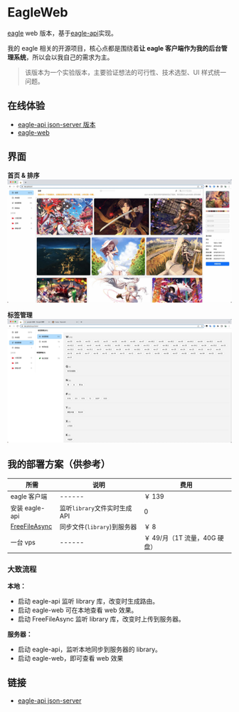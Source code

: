 # EagleWeb

[eagle](https://cn.eagle.cool/) web 版本，基于[eagle-api](https://github.com/meetqy/eagle-api)实现。

我的 eagle 相关的开源项目，核心点都是围绕着**让 eagle 客户端作为我的后台管理系统**，所以会以我自己的需求为主。

> 该版本为一个实验版本，主要验证想法的可行性、技术选型、UI 样式统一问题。

## 在线体验

- [eagle-api json-server 版本](https://json-server.rao.pics)
- [eagle-web](https://play.rao.pics)

## 界面

**首页 & 排序**
![](./readme/1.jpg)

**标签管理**
![](./readme/2.jpg)

## 我的部署方案（供参考）

| 所需                                       | 说明                          | 费用                          |
| ------------------------------------------ | ----------------------------- | ----------------------------- |
| eagle 客户端                               | ------                        | ￥ 139                        |
| 安装 eagle-api                             | 监听`library`文件实时生成 API | 0                             |
| [FreeFileAsync](https://freefilesync.org/) | 同步文件(`library`)到服务器   | ￥ 8                          |
| 一台 vps                                   | ------                        | ￥ 49/月（1T 流量，40G 硬盘） |

### 大致流程

**本地：**

- 启动 eagle-api 监听 library 库，改变时生成路由。
- 启动 eagle-web 可在本地查看 web 效果。
- 启动 FreeFileAsync 监听 library 库，改变时上传到服务器。

**服务器：**

- 启动 eagle-api，监听本地同步到服务器的 library。
- 启动 eagle-web，即可查看 web 效果

## 链接

- [eagle-api json-server](https://github.com/meetqy/eagle-api)
